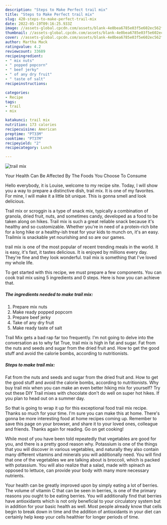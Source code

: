 ```yaml
---
description: "Steps to Make Perfect trail mix"
title: "Steps to Make Perfect trail mix"
slug: 420-steps-to-make-perfect-trail-mix
date: 2022-05-19T09:16:25.933Z
image: //assets-global.cpcdn.com/assets/blank-4e0bea6785e03f5e602ec562f230caae08da540cada707380b4fe1bbebba43da.png
thumbnail: //assets-global.cpcdn.com/assets/blank-4e0bea6785e03f5e602ec562f230caae08da540cada707380b4fe1bbebba43da.png
cover: //assets-global.cpcdn.com/assets/blank-4e0bea6785e03f5e602ec562f230caae08da540cada707380b4fe1bbebba43da.png
author: Martha Mack
ratingvalue: 4.2
reviewcount: 33689
recipeingredient:
- " mix nuts"
- " popped popcorn"
- " beef jerky"
- " of any dry fruit"
- " taste of salt"
recipeinstructions:

categories:
- Recipe
tags:
- trail
- mix

katakunci: trail mix 
nutrition: 173 calories
recipecuisine: American
preptime: "PT33M"
cooktime: "PT37M"
recipeyield: "2"
recipecategory: Lunch

---
```



![trail mix](//assets-global.cpcdn.com/assets/blank-4e0bea6785e03f5e602ec562f230caae08da540cada707380b4fe1bbebba43da.png)

Your Health Can Be Affected By The Foods You Choose To Consume

Hello everybody, it is Louise, welcome to my recipe site. Today, I will show you a way to prepare a distinctive dish, trail mix. It is one of my favorites. For mine, I will make it a little bit unique. This is gonna smell and look delicious.

Trail mix or scroggin is a type of snack mix, typically a combination of granola, dried fruit, nuts, and sometimes candy, developed as a food to be taken along on hikes. Trail mix is such a great reliable snack because it&#39;s healthy and so customizable. Whether you&#39;re in need of a protein-rich bite for a long hike or a healthy-ish treat for your kids to munch on, it&#39;s an easy. Trailmix is snackable yet nourishing and so are our games.

trail mix is one of the most popular of recent trending meals in the world. It is easy, it's fast, it tastes delicious. It is enjoyed by millions every day. They're fine and they look wonderful. trail mix is something that I've loved my whole life.


To get started with this recipe, we must prepare a few components. You can cook trail mix using 5 ingredients and 0 steps. Here is how you can achieve that.

<!--inarticleads1-->

##### The ingredients needed to make trail mix:

1. Prepare  mix nuts
1. Make ready  popped popcorn
1. Prepare  beef jerky
1. Take  of any dry fruit
1. Make ready  taste of salt


Trail Mix gets a bad rap far too frequently. I&#39;m not going to delve into the conversation as to why fat True, trail mix is high in fat and sugar. Fat from the nuts and seeds and sugar from the dried fruit and. How to get the good stuff and avoid the calorie bombs, according to nutritionists. 

<!--inarticleads2-->

##### Steps to make trail mix:



Fat from the nuts and seeds and sugar from the dried fruit and. How to get the good stuff and avoid the calorie bombs, according to nutritionists. Why buy trail mix when you can make an even better hiking mix for yourself? Try out these DIY Trail mixes with chocolate don&#39;t do well on super hot hikes. If you plan to head out on a summer day. 

So that is going to wrap it up for this exceptional food trail mix recipe. Thanks so much for your time. I'm sure you can make this at home. There's gonna be more interesting food at home recipes coming up. Remember to save this page on your browser, and share it to your loved ones, colleague and friends. Thanks again for reading. Go on get cooking!

While most of you have been told repeatedly that vegetables are good for you, and there is a pretty good reason why. Potassium is one of the things that you will discover in various vegetables, and naturally they also contain many different vitamins and minerals you will additionally need. You will find that one of the vegetables we are talking about is broccoli, which is packed with potassium. You will also realize that a salad, made with spinach as opposed to lettuce, can provide your body with many more necessary nutrients.

Your health can be greatly improved upon by simply eating a lot of berries. The volume of vitamin C that can be seen in berries, is one of the primary reasons you ought to be eating berries. You will additionally find that berries have antioxidants which is not only beneficial to your circulatory system but in addition for your basic health as well. Most people already know that cells begin to break down in time and the addition of antioxidants in your diet can certainly help keep your cells healthier for longer periods of time.
